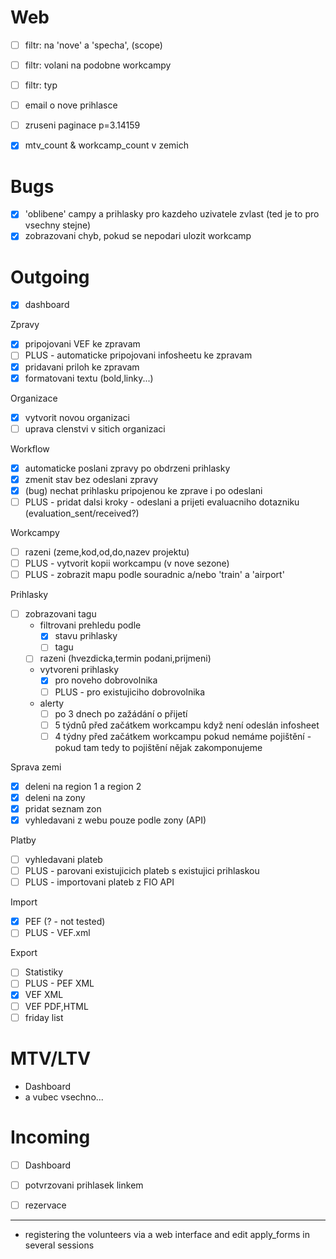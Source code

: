 # Web
 - [ ] filtr: na 'nove' a 'specha', (scope)
 - [ ] filtr: volani na podobne workcampy
 - [ ] filtr: typ
 - [ ] email o nove prihlasce
 - [ ] zruseni paginace p=3.14159
 - [x] mtv_count & workcamp_count v zemich


# Bugs
- [x] 'oblibene' campy a prihlasky pro kazdeho uzivatele zvlast (ted je to pro vsechny stejne)
- [x] zobrazovani chyb, pokud se nepodari ulozit workcamp

# Outgoing
 - [x] dashboard

Zpravy
  - [x] pripojovani VEF ke zpravam
  - [ ] PLUS - automaticke pripojovani infosheetu ke zpravam
  - [x] pridavani priloh ke zpravam
  - [x] formatovani textu (bold,linky...)

Organizace
  - [x] vytvorit novou organizaci
  - [ ] uprava clenstvi v sitich organizaci

Workflow
  - [x] automaticke poslani zpravy po obdrzeni prihlasky 
  - [x] zmenit stav bez odeslani zpravy
  - [x] (bug) nechat prihlasku pripojenou ke zprave i po odeslani
  - [ ] PLUS - pridat dalsi kroky - odeslani a prijeti evaluacniho dotazniku (evaluation_sent/received?)

Workcampy
  - [ ] razeni (zeme,kod,od,do,nazev projektu)
  - [ ] PLUS - vytvorit kopii workcampu (v nove sezone)
  - [ ] PLUS - zobrazit mapu podle souradnic a/nebo 'train' a 'airport'

Prihlasky
- [ ] zobrazovani tagu
  - filtrovani prehledu podle
    - [x] stavu prihlasky
    - [ ] tagu
  - [ ] razeni (hvezdicka,termin podani,prijmeni)
  - vytvoreni prihlasky
    - [x] pro noveho dobrovolnika
    - [ ] PLUS - pro existujiciho dobrovolnika
  - alerty
    - [ ] po 3 dnech po zažádání o přijetí
    - [ ] 5 týdnů před začátkem workcampu když není odeslán infosheet
    - [ ] 4 týdny před začátkem workcampu pokud nemáme pojištění - pokud tam tedy to pojištění nějak zakomponujeme

Sprava zemi
  - [x] deleni na region 1 a region 2
  - [x] deleni  na zony
  - [x] pridat seznam zon
  - [x] vyhledavani z webu pouze podle zony (API)

Platby
 - [ ] vyhledavani plateb
 - [ ] PLUS - parovani existujicich plateb s existujici prihlaskou
 - [ ] PLUS - importovani plateb z FIO API

Import
  - [x] PEF (? - not tested)
  - [ ] PLUS - VEF.xml

Export
  - [ ] Statistiky
  - [ ] PLUS - PEF XML
  - [x] VEF XML
  - [ ] VEF PDF,HTML
  - [ ] friday list

# MTV/LTV
 - Dashboard
 - a vubec vsechno...

# Incoming
 - [ ] Dashboard
 - [ ] potvrzovani prihlasek linkem
 - [ ] rezervace



------------------------------------------------------------

- registering the volunteers via a web interface and edit apply_forms in several sessions
